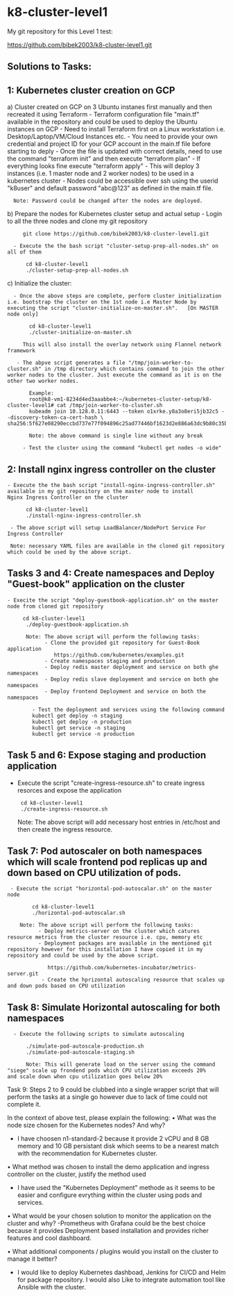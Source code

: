 # k8-cluster-level1
My git repository for this Level 1 test:

https://github.com/bibek2003/k8-cluster-level1.git

Solutions to Tasks:
-------------------

1: Kubernetes cluster creation on GCP
-------------------------------------
a) Cluster created on GCP on 3 Ubuntu instanes first manually and then recreated it using Terraform
    - Terraform configuration file "main.tf" available in the repository and could be used to deploy the Ubuntu instances on GCP
    - Need to install Terraform first on a Linux workstation i.e. Desktop/Laptop/VM/Cloud Instances etc.
    - You need to provide your own credential and project ID for your GCP account in the main.tf file before starting to deply
    - Once the file is updated with correct details, need to use the command "terraform init" and then execute "terraform plan"
    - If everything looks fine execute "terraform apply"
    - This will deploy 3 instances (i.e. 1 master node and 2 worker nodes) to be used in a kubernetes cluster
    - Nodes could be accessible over ssh using the userid "k8user" and default password "abc@123" as defined in the main.tf file.
  
      Note: Password could be changed after the nodes are deployed.
      
 b) Prepare the nodes for Kubernetes cluster setup and actual setup
      - Login to all the three nodes and clone my git repository
         
         git clone https://github.com/bibek2003/k8-cluster-level1.git
         
      - Execute the the bash script "cluster-setup-prep-all-nodes.sh" on all of them
      
          cd k8-cluster-level1
          ./cluster-setup-prep-all-nodes.sh
          
 c)  Initialize the cluster:
 
      - Once the above steps are complete, perform cluster initialization i.e. bootstrap the cluster on the 1st node i.e Master Node by         executing the script "cluster-initialize-on-master.sh".   [On MASTER node only]
      
           cd k8-cluster-level1
           ./cluster-initialize-on-master.sh
         
         This will also install the overlay network using Flannel network framework
           
       - The abpve script generates a file "/tmp/join-worker-to-cluster.sh" in /tmp directory which contains command to join the other             worker nodes to the cluster. Just execute the command as it is on the other two worker nodes.
      
           Example:
           root@k8-vm1-8234d4ed3aaabbe4:~/kubernetes-cluster-setup/k8-cluster-level1# cat /tmp/join-worker-to-cluster.sh
           kubeadm join 10.128.0.11:6443 --token o1xrke.y8a3o8eri5jb32c5 --discovery-token-ca-cert-hash \                sha256:5f627e08290eccbd737e77f094896c25ad77446bf1623d2e886a63dc9b80c35b

           Note: the above command is single line without any break
           
         - Test the cluster using the command "kubectl get nodes -o wide"
         
            
2:	Install nginx ingress controller on the cluster
----------------------------------------------------

    - Execute the the bash script "install-nginx-ingress-controller.sh" available in my git repository on the master node to install           Nginx Ingress Controller on the cluster
    
          cd k8-cluster-level1
          ./install-nginx-ingress-controller.sh
          
     - The above script will setup LoadBalancer/NodePort Service For Ingress Controller
     
     Note: necessary YAML files are available in the cloned git repository which could be used by the above script.
     
Tasks 3 and 4: Create namespaces and Deploy "Guest-book" application on the cluster
-----------------------------------------------------------------------------------

    - Execite the script "deploy-guestbook-application.sh" on the master node from cloned git repository
          
         cd k8-cluster-level1
          ./deploy-guestbook-application.sh
          
          Note: The above script will perform the following tasks:
                - Clone the provided git repository for Guest-Book application
                   https://github.com/kubernetes/examples.git
                - Create namespaces staging and production
                - Deploy redis master deployment and service on both ghe namespaces
                - Deploy redis slave deployement and service on both ghe namespaces
                - Deploy frontend Deployment and service on both the namespaces
             
            - Test the deployment and services using the following command
            kubectl get deploy -n staging
            kubectl get deploy -n production
            kubectl get service -n staging
            kubectl get service -n production
            

Task 5 and 6: Expose staging and production application
-------------------------------------------------------

   - Execute the script "create-ingress-resource.sh" to create ingress resorces and expose the application
      
          cd k8-cluster-level1
          ./create-ingress-resource.sh
                
      Note: The above script will add necessary host entries in /etc/host and then create the ingress resource.
      
Task 7: Pod autoscaler on both namespaces which will scale frontend pod replicas up and down based on CPU utilization of pods.  
-----------------------------------------------------------------------------------------------------------------------------
   
     - Execute the script "horizontal-pod-autoscalar.sh" on the master node
     
            cd k8-cluster-level1
            ./horizontal-pod-autoscalar.sh
        
        Note: The above script will perform the following tasks:
              - Deploy metrics-server on the cluster which catures resource metrics from the cluster resource i.e. cpu, memory etc
              - Deployment packages are available in the mentioned git repository however for this installation I have copied it in my                   repository and could be used by the above script.
              
                 https://github.com/kubernetes-incubator/metrics-server.git
               - Create the hprizontal autoscaling resource that scales up and down pods based on CPU utilization
               
Task 8: Simulate Horizontal autoscaling for both namespaces
-----------------------------------------------------------

      - Execute the following scripts to simulate autoscaling
      
          ./simulate-pod-autoscale-production.sh
          ./simulate-pod-autoscale-staging.sh
          
          Note: This will generate load on the server using the command "siege" scale up frondend pods which CPU utilization exceeds 20%                  and scale down when cpu utilization goes below 20%
          
          
          
Task 9: Steps 2 to 9 could be clubbed into a single wrapper script that will perform the tasks at a single go however due to lack of time could not complete it.


In the context of above test, please explain the following:
•	What was the node size chosen for the Kubernetes nodes? And why?
  - I have choosen n1-standard-2 because it provide 2 vCPU and 8 GB memory and 10 GB persistant disk which seems to be a nearest match with the recommendation for Kubernetes cluster.
  
•	What method was chosen to install the demo application and ingress controller on the cluster, justify the method used
  - I have used the "Kubernetes Deployment" methode as it seems to be easier and configure evrything within the cluster using pods and services.

•	What would be your chosen solution to monitor the application on the cluster and why?
   -Prometheus with Grafana could be the best choice because it provides Deployment based installation and provides  richer features and cool dashboard.

•	What additional components / plugins would you install on the cluster to manage it better? 
   - I would like to deploy Kubernetes dashboad, Jenkins for CI/CD and Helm for package repository. I would also Like to integrate automation tool like Ansible with the cluster.


            

